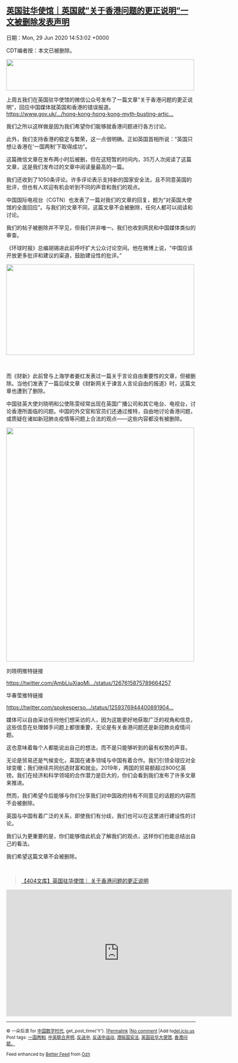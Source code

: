 [英国驻华使馆｜英国就”关于香港问题的更正说明”一文被删除发表声明](https://chinadigitaltimes.net/chinese/2020/06/%e8%8b%b1%e5%9b%bd%e9%a9%bb%e5%8d%8e%e4%bd%bf%e9%a6%86%ef%bd%9c%e8%8b%b1%e5%9b%bd%e5%b0%b1%e5%85%b3%e4%ba%8e%e9%a6%99%e6%b8%af%e9%97%ae%e9%a2%98%e7%9a%84%e6%9b%b4%e6%ad%a3%e8%af%b4%e6%98%8e/)
------
日期：Mon, 29 Jun 2020 14:53:02 +0000

<p>CDT编者按：本文已被删除。</p><p><img class="aligncenter wp-image-648668" src="https://chinadigitaltimes.net/chinese/files/2020/06/屏幕快照-2020-06-29-上午10.43.15.png" alt="" width="500" height="83" srcset="https://chinadigitaltimes.net/chinese/files/2020/06/屏幕快照-2020-06-29-上午10.43.15.png 612w, https://chinadigitaltimes.net/chinese/files/2020/06/屏幕快照-2020-06-29-上午10.43.15-300x50.png 300w" sizes="(max-width: 500px) 100vw, 500px" /></p><p>上周五我们在英国驻华使馆的微信公众号发布了一篇文章“关于香港问题的更正说明”，回应中国媒体就英国和香港的错误报道。<br /><a href="https://www.gov.uk/government/news/hong-kong-hong-kong-myth-busting-article.zh?fbclid=IwAR3pMqOcz1fc3N_hvKjl_rVfxyB3fDJfiZCXotHJJUVWEhMn8Xhu2m6FiJY" target="_blank" rel="noopener nofollow noreferrer" data-ft="{&quot;tn&quot;:&quot;-U&quot;}" data-lynx-mode="asynclazy" data-lynx-uri="https://l.facebook.com/l.php?u=https%3A%2F%2Fwww.gov.uk%2Fgovernment%2Fnews%2Fhong-kong-hong-kong-myth-busting-article.zh%3Ffbclid%3DIwAR3pMqOcz1fc3N_hvKjl_rVfxyB3fDJfiZCXotHJJUVWEhMn8Xhu2m6FiJY&amp;h=AT3R1jpFilbRZjbroUYUJGT7qGAq1vGH86PBtgsa1I_WZoxVqB7QInCDktESB4hLYB1S9UUzRHmKw3IirUSUHL7oAscAHjfNLxpUhu_MPYCKEyBEmyFr3W-vWoCFYxWQpNACbFKD4PrhfOLtkjhN9XoQZIAfgscLSmmZ1nvXFuLy9ezwDiGftDU">https://www.gov.uk/…/hong-kong-hong-kong-myth-busting-artic…</a></p><div class="text_exposed_show"><p>我们之所以这样做是因为我们希望你们能够就香港问题进行各方讨论。</p><p>此外，我们支持香港的稳定与繁荣，这一点很明确。正如英国首相所说：“英国只想让香港在’一国两制’下取得成功”。</p><p>这篇微信文章在发布两小时后被删，但在这短暂的时间内，35万人次阅读了这篇文章，这是我们发布过的文章中阅读量最高的一篇。</p><p>我们还收到了1050条评论。许多评论表示支持新的国家安全法，且不同意英国的批评，但也有人欢迎有机会听到不同的声音和我们的观点。</p><p>中国国际电视台（CGTN）也发表了一篇对我们的文章的回复，题为“对英国大使馆的全面回应”。与我们的文章不同，这篇文章不会被删除，任何人都可以阅读和讨论。</p><p>我们的帖子被删除并不罕见，但我们并非唯一。我们也收到网民和中国媒体类似的审查。</p><p>《环球时报》总编胡锡进此前呼吁扩大公众讨论空间。他在微博上说，“中国应该开放更多批评和建议的渠道，鼓励建设性的批评。”</p><p><img class="aligncenter wp-image-648669" src="https://chinadigitaltimes.net/chinese/files/2020/06/屏幕快照-2020-06-29-上午10.43.30.png" alt="" width="500" height="242" srcset="https://chinadigitaltimes.net/chinese/files/2020/06/屏幕快照-2020-06-29-上午10.43.30.png 641w, https://chinadigitaltimes.net/chinese/files/2020/06/屏幕快照-2020-06-29-上午10.43.30-300x145.png 300w" sizes="(max-width: 500px) 100vw, 500px" /></p><p>&nbsp;</p><p>而《财新》此前曾与上海学者姜红发表过一篇关于言论自由重要性的文章，但被删除。当他们发表了一篇后续文章《财新网关于谏言人言论自由的报道》时，这篇文章也遭到了删除。</p><p>中国驻英大使刘晓明和公使陈雯经常出现在英国广播公司和其它电台、电视台，讨论香港所面临的问题。中国的外交官和官员们还通过推特，自由地讨论香港问题，或质疑在诸如新冠肺炎疫情等问题上合法的观点——这些内容都没有被删除。</p><p><img class="aligncenter wp-image-648670" src="https://chinadigitaltimes.net/chinese/files/2020/06/屏幕快照-2020-06-29-上午10.43.55.png" alt="" width="500" height="624" srcset="https://chinadigitaltimes.net/chinese/files/2020/06/屏幕快照-2020-06-29-上午10.43.55.png 643w, https://chinadigitaltimes.net/chinese/files/2020/06/屏幕快照-2020-06-29-上午10.43.55-241x300.png 241w" sizes="(max-width: 500px) 100vw, 500px" /></p><p>刘晓明推特链接</p><p><a href="https://l.facebook.com/l.php?u=https%3A%2F%2Ftwitter.com%2FAmbLiuXiaoMing%2Fstatus%2F1267615875789664257%3Ffbclid%3DIwAR3WvkIB3RwTBpCky95ajDHfJ4MmQXbEg7j7_7MYdV7sYWjpo9E0b81c_9o&amp;h=AT1M_WhgccHHiBX12A6QrehWdMN73fGHYTD59ZevdxK1EFxWhUiBznxGkyDLSjwkbaMhlLmxKxMrXwg-akqo7Yt9Gx243r5F7G7WKLjvp0JsRI3kPn-MZzryD9-XZESv-HbzbHGbInEd_MHresSfBtKukZ-IoBWBoXcJeBRW2MNSq2vLYTIj4zA" target="_blank" rel="noopener nofollow noreferrer" data-ft="{&quot;tn&quot;:&quot;-U&quot;}" data-lynx-mode="asynclazy">https://twitter.com/AmbLiuXiaoMi…/status/1267615875789664257</a></p><p>华春莹推特链接</p><p><a href="https://twitter.com/spokespersonchn/status/1259376944400891904?s=12&amp;fbclid=IwAR2GO7Eze8wCHtwbCrWu4YrnT-fBUeBXtBJ8l2Lmu22uG0jsEckLPKMV2H8" target="_blank" rel="noopener nofollow noreferrer" data-ft="{&quot;tn&quot;:&quot;-U&quot;}" data-lynx-mode="asynclazy" data-lynx-uri="https://l.facebook.com/l.php?u=https%3A%2F%2Ftwitter.com%2Fspokespersonchn%2Fstatus%2F1259376944400891904%3Fs%3D12%26fbclid%3DIwAR2GO7Eze8wCHtwbCrWu4YrnT-fBUeBXtBJ8l2Lmu22uG0jsEckLPKMV2H8&amp;h=AT3IKuICsl3w-HxkjQ_--IlP9s1kmeQJw-yWnV1sY0vTX65PJsD9vzXjAWcjsdWWGtAn1oFEcSZtNyJkJX3r1Uek5liQV_vaz4u8MeoaPt9tp2hofhI6e9U13nCMD2HtuKyfrDGcpnX5rolm2Sum8WPlp3E_WWyRoRSVXzliwli-Agiap_y4jfA">https://twitter.com/spokesperso…/status/1259376944400891904…</a></p><p>媒体可以自由采访任何他们想采访的人，因为这能更好地获取广泛的视角和信息，这些信息在处理棘手问题上都很重要，无论是有关香港问题还是新冠肺炎疫情问题。</p><p>这也意味着每个人都能说出自己的想法，而不是只能够听到的最有权势的声音。</p><p>无论是贸易还是气候变化，英国在诸多领域与中国有着合作。我们引领全球应对全球变暖；我们继续共同创造财富和就业。2019年，两国的贸易额超过800亿英镑。我们在经济和科学领域的合作潜力是巨大的，你们会看到我们发布了许多文章来推进。</p><p>然而，我们希望今后能够与你们分享我们对中国政府持有不同意见的话题的内容而不会被删除。</p><p>英国与中国有着广泛的关系，即使我们有分歧，我们也可以在这里进行建设性的讨论。</p><p>我们认为更重要的是，你们能够借此机会了解我们的观点，这样你们也能总结出自己的看法。</p><p>我们希望这篇文章不会被删除。</p></div><p>&nbsp;</p><blockquote class="wp-embedded-content" data-secret="F7tVGcSbxM"><p><a href="https://chinadigitaltimes.net/chinese/2020/06/%e3%80%90404%e6%96%87%e5%ba%93%e3%80%91%e8%8b%b1%e5%9b%bd%e9%a9%bb%e5%8d%8e%e4%bd%bf%e9%a6%86%ef%bd%9c-%e5%85%b3%e4%ba%8e%e9%a6%99%e6%b8%af%e9%97%ae%e9%a2%98%e7%9a%84%e6%9b%b4%e6%ad%a3%e8%af%b4/">【404文库】英国驻华使馆｜ 关于香港问题的更正说明</a></p></blockquote><p><iframe class="wp-embedded-content" sandbox="allow-scripts" security="restricted" title="《【404文库】英国驻华使馆｜ 关于香港问题的更正说明》—中国数字时代" src="https://chinadigitaltimes.net/chinese/2020/06/%e3%80%90404%e6%96%87%e5%ba%93%e3%80%91%e8%8b%b1%e5%9b%bd%e9%a9%bb%e5%8d%8e%e4%bd%bf%e9%a6%86%ef%bd%9c-%e5%85%b3%e4%ba%8e%e9%a6%99%e6%b8%af%e9%97%ae%e9%a2%98%e7%9a%84%e6%9b%b4%e6%ad%a3%e8%af%b4/embed/#?secret=F7tVGcSbxM" data-secret="F7tVGcSbxM" width="600" height="338" frameborder="0" marginwidth="0" marginheight="0" scrolling="no"></iframe></p><hr /><p><small>&copy; 一朵后浪 for <a href="https://chinadigitaltimes.net/chinese">中国数字时代</a>, get_post_time('Y'). |<a href="https://chinadigitaltimes.net/chinese/2020/06/%e8%8b%b1%e5%9b%bd%e9%a9%bb%e5%8d%8e%e4%bd%bf%e9%a6%86%ef%bd%9c%e8%8b%b1%e5%9b%bd%e5%b0%b1%e5%85%b3%e4%ba%8e%e9%a6%99%e6%b8%af%e9%97%ae%e9%a2%98%e7%9a%84%e6%9b%b4%e6%ad%a3%e8%af%b4%e6%98%8e/">Permalink</a> |<a href="https://chinadigitaltimes.net/chinese/2020/06/%e8%8b%b1%e5%9b%bd%e9%a9%bb%e5%8d%8e%e4%bd%bf%e9%a6%86%ef%bd%9c%e8%8b%b1%e5%9b%bd%e5%b0%b1%e5%85%b3%e4%ba%8e%e9%a6%99%e6%b8%af%e9%97%ae%e9%a2%98%e7%9a%84%e6%9b%b4%e6%ad%a3%e8%af%b4%e6%98%8e/#comments">No comment</a> |Add to<a href="http://del.icio.us/post?url=https://chinadigitaltimes.net/chinese/2020/06/%e8%8b%b1%e5%9b%bd%e9%a9%bb%e5%8d%8e%e4%bd%bf%e9%a6%86%ef%bd%9c%e8%8b%b1%e5%9b%bd%e5%b0%b1%e5%85%b3%e4%ba%8e%e9%a6%99%e6%b8%af%e9%97%ae%e9%a2%98%e7%9a%84%e6%9b%b4%e6%ad%a3%e8%af%b4%e6%98%8e/&amp;title=英国驻华使馆｜英国就&#8221;关于香港问题的更正说明&#8221;一文被删除发表声明">del.icio.us</a><br/>Post tags: <a href="https://chinadigitaltimes.net/chinese/tag/%e4%b8%80%e5%9b%bd%e4%b8%a4%e5%88%b6/" rel="tag">一国两制</a>, <a href="https://chinadigitaltimes.net/chinese/tag/%e4%b8%ad%e8%8b%b1%e8%81%94%e5%90%88%e5%a3%b0%e6%98%8e/" rel="tag">中英联合声明</a>, <a href="https://chinadigitaltimes.net/chinese/tag/%e5%8f%8d%e9%80%81%e4%b8%ad/" rel="tag">反送中</a>, <a href="https://chinadigitaltimes.net/chinese/tag/%e5%8f%8d%e9%80%81%e4%b8%ad%e8%bf%90%e5%8a%a8/" rel="tag">反送中运动</a>, <a href="https://chinadigitaltimes.net/chinese/tag/%e6%b8%af%e7%89%88%e5%9b%bd%e5%ae%89%e6%b3%95/" rel="tag">港版国安法</a>, <a href="https://chinadigitaltimes.net/chinese/tag/%e8%8b%b1%e5%9b%bd%e9%a9%bb%e5%8d%8e%e5%a4%a7%e4%bd%bf%e9%a6%86/" rel="tag">英国驻华大使馆</a>, <a href="https://chinadigitaltimes.net/chinese/tag/%e9%a6%99%e6%b8%af%e9%97%ae%e9%a2%98%ef%bc%8c/" rel="tag">香港问题，</a><br/></small></p><p><small>Feed enhanced by <a href='http://planetozh.com/blog/my-projects/wordpress-plugin-better-feed-rss/'>Better Feed</a> from  <a href='http://planetozh.com/blog/'>Ozh</a></small></p>
